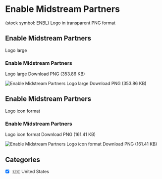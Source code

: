 # Enable Midstream Partners
 (stock symbol: ENBL) Logo in transparent PNG format

## Enable Midstream Partners
 Logo large

### Enable Midstream Partners
 Logo large Download PNG (353.86 KB)

![Enable Midstream Partners
 Logo large Download PNG (353.86 KB)](/img/orig/ENBL_BIG-066feb8d.png)

## Enable Midstream Partners
 Logo icon format

### Enable Midstream Partners
 Logo icon format Download PNG (161.41 KB)

![Enable Midstream Partners
 Logo icon format Download PNG (161.41 KB)](/img/orig/ENBL-4e67f359.png)



## Categories
- [x] 🇺🇸 United States
